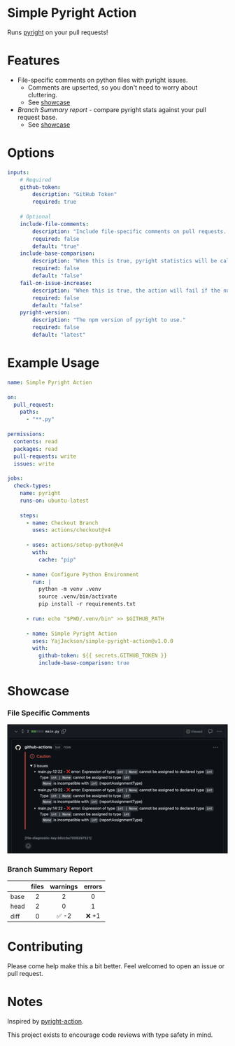 # Simple Pyright Action
Runs [pyright](https://github.com/microsoft/pyright) on your pull requests!

# Features
- File-specific comments on python files with pyright issues.
  - Comments are upserted, so you don't need to worry about cluttering.
  - See [showcase](#file-specific-comments)
- _Branch Summary report_ - compare pyright stats against your pull request base.
  - See [showcase](#branch-summary-report)

# Options
```yaml
inputs:
    # Required
    github-token:
        description: "GitHub Token"
        required: true

    # Optional
    include-file-comments:
        description: "Include file-specific comments on pull requests. Comments are upserted."
        required: false
        default: "true"
    include-base-comparison:
        description: "When this is true, pyright statistics will be calculated for the whole project on both the base and head."
        required: false
        default: "false"
    fail-on-issue-increase:
        description: "When this is true, the action will fail if the number of issues increases from the base to the head."
        required: false
        default: "false"
    pyright-version:
        description: "The npm version of pyright to use."
        required: false
        default: "latest"
```

# Example Usage
```yaml
name: Simple Pyright Action

on:
  pull_request:
    paths:
      - "**.py"

permissions:
  contents: read
  packages: read
  pull-requests: write
  issues: write

jobs:
  check-types:
    name: pyright
    runs-on: ubuntu-latest

    steps:
      - name: Checkout Branch
        uses: actions/checkout@v4

      - uses: actions/setup-python@v4
        with:
          cache: "pip"

      - name: Configure Python Environment
        run: |
          python -m venv .venv
          source .venv/bin/activate
          pip install -r requirements.txt

      - run: echo "$PWD/.venv/bin" >> $GITHUB_PATH

      - name: Simple Pyright Action
        uses: YajJackson/simple-pyright-action@v1.0.0
        with:
          github-token: ${{ secrets.GITHUB_TOKEN }}
          include-base-comparison: true
```

# Showcase
### File Specific Comments
![File specific pyright analytics.](./docs/file_specific_comment.png)

### Branch Summary Report
| | files | warnings | errors |
| --- | :--: | :--: | :--: |
| base | 2 | 2 | 0 |
| head | 2 | 0 | 1 |
| diff | 0 | ✅ -2 | ❌ +1 |

# Contributing
Please come help make this a bit better.
Feel welcomed to open an issue or pull request.

# Notes
Inspired by [pyright-action](https://github.com/jakebailey/pyright-action).

This project exists to encourage code reviews with type safety in mind.
